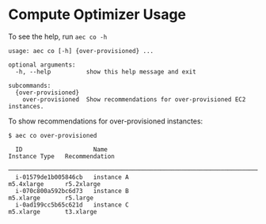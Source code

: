 # Compute Optimizer Usage

To see the help, run `aec co -h`

```
usage: aec co [-h] {over-provisioned} ...

optional arguments:
  -h, --help          show this help message and exit

subcommands:
  {over-provisioned}
    over-provisioned  Show recommendations for over-provisioned EC2 instances.
```

To show recommendations for over-provisioned instanctes:

```
$ aec co over-provisioned

  ID                    Name                                            Instance Type   Recommendation
 ──────────────────────────────────────────────────────────────────────────────────────────────────────
  i-01579de1b005846cb   instance A                                       m5.4xlarge      r5.2xlarge
  i-070c800a592bc6d73   instance B                                       m5.xlarge       r5.large
  i-0ad199cc5b65c621d   instance C                                       m5.xlarge       t3.xlarge
```
